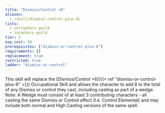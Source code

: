 ```yaml
---
title: "Dismiss/Control +8"
aliases:
  - /skill/dismiss-control-plus-8/
lists:
  - corruptors-guild
  - incantors-guild
tier: 5
osp_cost: 50
prerequisites: ["dismiss-or-control-plus-6"]
requirements: []
replacement: true
restricted: true
ladder: "dismiss-or-control"
---
```


This skill will replace the [Dismiss/Control +6]({{< ref "dismiss-or-control-plus-6" >}}) Occupational Skill and allows the character to add 8 to the total of any Dismiss or control they cast, including casting as part of a wedge. Note: A Wedge must consist of at least 3 contributing characters - all casting the same Dismiss or Control affect (I.e. Control Elemental) and may include both normal and High Casting versions of the same spell.
